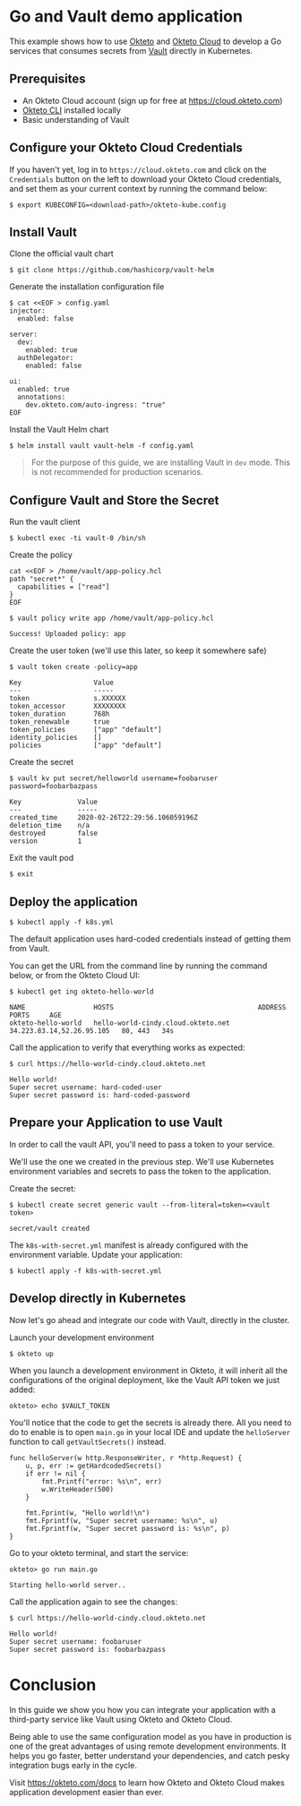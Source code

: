 # Go and Vault demo application

This example shows how to use [Okteto](https://github.com/okteto/okteto) and [Okteto Cloud](https://cloud.okteto.com) to develop a Go services that consumes secrets from [Vault](https://www.vaultproject.io/) directly in Kubernetes.

## Prerequisites
- An Okteto Cloud account (sign up for free at https://cloud.okteto.com)
- [Okteto CLI](https://github.com/okteto/okteto) installed locally
- Basic understanding of Vault

## Configure your Okteto Cloud Credentials
If you haven't yet, log in to `https://cloud.okteto.com` and click on the `Credentials` button on the left to download your Okteto Cloud credentials, and set them as your current context by running the command below:

```console
$ export KUBECONFIG=<download-path>/okteto-kube.config
```

## Install Vault

Clone the official vault chart

```console
$ git clone https://github.com/hashicorp/vault-helm
```

Generate the installation configuration file

```console
$ cat <<EOF > config.yaml
injector:
  enabled: false

server:
  dev:
    enabled: true
  authDelegator:
    enabled: false

ui:
  enabled: true
  annotations:
    dev.okteto.com/auto-ingress: "true"
EOF
```

Install the Vault Helm chart

```console
$ helm install vault vault-helm -f config.yaml
```

> For the purpose of this guide, we are installing Vault in `dev` mode. This is not recommended for production scenarios.

## Configure Vault and Store the Secret

Run the vault client

```console
$ kubectl exec -ti vault-0 /bin/sh
```

Create the policy

```console
cat <<EOF > /home/vault/app-policy.hcl
path "secret*" {
  capabilities = ["read"]
}
EOF
```

```console
$ vault policy write app /home/vault/app-policy.hcl
```

```
Success! Uploaded policy: app
```

Create the user token (we'll use this later, so keep it somewhere safe)

```console
$ vault token create -policy=app
```

```console
Key                  Value
---                  -----
token                s.XXXXXX
token_accessor       XXXXXXXX
token_duration       768h
token_renewable      true
token_policies       ["app" "default"]
identity_policies    []
policies             ["app" "default"]
```

Create the secret

```console
$ vault kv put secret/helloworld username=foobaruser password=foobarbazpass
```

```console
Key              Value
---              -----
created_time     2020-02-26T22:29:56.106059196Z
deletion_time    n/a
destroyed        false
version          1
```

Exit the vault pod

```
$ exit
```

## Deploy the application

```console
$ kubectl apply -f k8s.yml
```

The default application uses hard-coded credentials instead of getting them from Vault. 

You can get the URL from the command line by running the command below, or from the Okteto Cloud UI:

```console
$ kubectl get ing okteto-hello-world
```

```console
NAME                 HOSTS                                    ADDRESS                     PORTS     AGE
okteto-hello-world   hello-world-cindy.cloud.okteto.net   34.223.83.14,52.26.95.105   80, 443   34s
```

Call the application to verify that everything works as expected:

```console
$ curl https://hello-world-cindy.cloud.okteto.net
```

```
Hello world!
Super secret username: hard-coded-user
Super secret password is: hard-coded-password
```

## Prepare your Application to use Vault
In order to call the vault API, you'll need to pass a token to your service.  

We'll use the one we created in the previous step. We'll use Kubernetes environment variables and secrets to pass the token to the application.

Create the secret:
```console
$ kubectl create secret generic vault --from-literal=token=<vault token>
```

```
secret/vault created
```

The `k8s-with-secret.yml` manifest is already configured with the environment variable. Update your application:
```console
$ kubectl apply -f k8s-with-secret.yml
```

## Develop directly in Kubernetes

Now let's go ahead and integrate our code with Vault, directly in the cluster.

Launch your development environment

```console
$ okteto up
```

When you launch a development environment in Okteto, it will inherit all the configurations of the original deployment, like the Vault API token we just added:

```console
okteto> echo $VAULT_TOKEN
```

You'll notice that the code to get the secrets is already there. All you need to do to enable is to open `main.go` in your local IDE and update the `helloServer` function to call `getVaultSecrets()` instead.

```golang
func helloServer(w http.ResponseWriter, r *http.Request) {
	u, p, err := getHardcodedSecrets()
	if err != nil {
		fmt.Printf("error: %s\n", err)
		w.WriteHeader(500)
	}

	fmt.Fprint(w, "Hello world!\n")
	fmt.Fprintf(w, "Super secret username: %s\n", u)
	fmt.Fprintf(w, "Super secret password is: %s\n", p)
}
```

Go to your okteto terminal, and start the service:
```console
okteto> go run main.go
```

```console
Starting hello-world server..
```

Call the application again to see the changes:

```console
$ curl https://hello-world-cindy.cloud.okteto.net
```

```console
Hello world!
Super secret username: foobaruser
Super secret password is: foobarbazpass
```

# Conclusion

In this guide we show you how you can integrate your application with a third-party service like Vault using Okteto and Okteto Cloud. 

Being able to use the same configuration model as you have in production is one of the great advantages of using remote development environments. It helps you go faster, better understand your dependencies, and catch pesky integration bugs early in the cycle. 

Visit https://okteto.com/docs to learn how Okteto and Okteto Cloud makes application development easier than ever.
